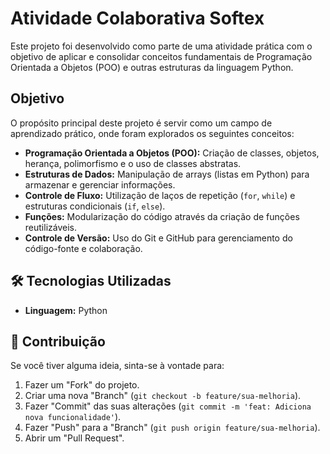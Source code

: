 # Atividade Colaborativa Softex

Este projeto foi desenvolvido como parte de uma atividade prática com o objetivo de aplicar e consolidar conceitos fundamentais de Programação Orientada a Objetos (POO) e outras estruturas da linguagem Python.

##  Objetivo

O propósito principal deste projeto é servir como um campo de aprendizado prático, onde foram explorados os seguintes conceitos:

* **Programação Orientada a Objetos (POO):** Criação de classes, objetos, herança, polimorfismo e o uso de classes abstratas.
* **Estruturas de Dados:** Manipulação de arrays (listas em Python) para armazenar e gerenciar informações.
* **Controle de Fluxo:** Utilização de laços de repetição (`for`, `while`) e estruturas condicionais (`if`, `else`).
* **Funções:** Modularização do código através da criação de funções reutilizáveis.
* **Controle de Versão:** Uso do Git e GitHub para gerenciamento do código-fonte e colaboração.

## 🛠️ Tecnologias Utilizadas

* **Linguagem:** Python

## 🤝 Contribuição

Se você tiver alguma ideia, sinta-se à vontade para:

1.  Fazer um "Fork" do projeto.
2.  Criar uma nova "Branch" (`git checkout -b feature/sua-melhoria`).
3.  Fazer "Commit" das suas alterações (`git commit -m 'feat: Adiciona nova funcionalidade'`).
4.  Fazer "Push" para a "Branch" (`git push origin feature/sua-melhoria`).
5.  Abrir um "Pull Request".
